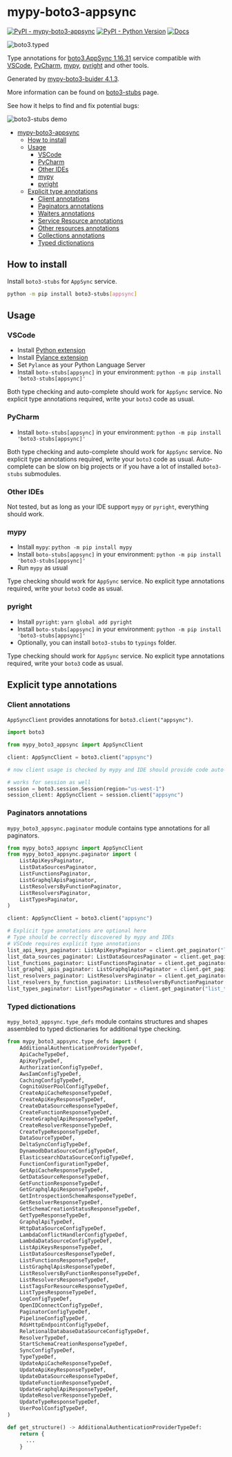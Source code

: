 # mypy-boto3-appsync

[![PyPI - mypy-boto3-appsync](https://img.shields.io/pypi/v/mypy-boto3-appsync.svg?color=blue)](https://pypi.org/project/mypy-boto3-appsync)
[![PyPI - Python Version](https://img.shields.io/pypi/pyversions/mypy-boto3-appsync.svg?color=blue)](https://pypi.org/project/mypy-boto3-appsync)
[![Docs](https://img.shields.io/readthedocs/mypy-boto3-builder.svg?color=blue)](https://mypy-boto3-builder.readthedocs.io/)

![boto3.typed](https://github.com/vemel/mypy_boto3_builder/raw/master/logo.png)

Type annotations for
[boto3.AppSync 1.16.31](https://boto3.amazonaws.com/v1/documentation/api/1.16.31/reference/services/appsync.html#AppSync) service
compatible with
[VSCode](https://code.visualstudio.com/),
[PyCharm](https://www.jetbrains.com/pycharm/),
[mypy](https://github.com/python/mypy),
[pyright](https://github.com/microsoft/pyright)
and other tools.

Generated by [mypy-boto3-buider 4.1.3](https://github.com/vemel/mypy_boto3_builder).

More information can be found on [boto3-stubs](https://pypi.org/project/boto3-stubs/) page.

See how it helps to find and fix potential bugs:

![boto3-stubs demo](https://github.com/vemel/mypy_boto3_builder/raw/master/demo.gif)

- [mypy-boto3-appsync](#mypy-boto3-appsync)
  - [How to install](#how-to-install)
  - [Usage](#usage)
    - [VSCode](#vscode)
    - [PyCharm](#pycharm)
    - [Other IDEs](#other-ides)
    - [mypy](#mypy)
    - [pyright](#pyright)
  - [Explicit type annotations](#explicit-type-annotations)
    - [Client annotations](#client-annotations)
    - [Paginators annotations](#paginators-annotations)
    - [Waiters annotations](#waiters-annotations)
    - [Service Resource annotations](#service-resource-annotations)
    - [Other resources annotations](#other-resources-annotations)
    - [Collections annotations](#collections-annotations)
    - [Typed dictionations](#typed-dictionations)

## How to install

Install `boto3-stubs` for `AppSync` service.

```bash
python -m pip install boto3-stubs[appsync]
```

## Usage

### VSCode

- Install [Python extension](https://marketplace.visualstudio.com/items?itemName=ms-python.python)
- Install [Pylance extension](https://marketplace.visualstudio.com/items?itemName=ms-python.vscode-pylance)
- Set `Pylance` as your Python Language Server
- Install `boto-stubs[appsync]` in your environment: `python -m pip install 'boto3-stubs[appsync]'`

Both type checking and auto-complete should work for `AppSync` service.
No explicit type annotations required, write your `boto3` code as usual.

### PyCharm

- Install `boto-stubs[appsync]` in your environment: `python -m pip install 'boto3-stubs[appsync]'`

Both type checking and auto-complete should work for `AppSync` service.
No explicit type annotations required, write your `boto3` code as usual.
Auto-complete can be slow on big projects or if you have a lot of installed `boto3-stubs` submodules.

### Other IDEs

Not tested, but as long as your IDE support `mypy` or `pyright`, everything should work.

### mypy

- Install `mypy`: `python -m pip install mypy`
- Install `boto-stubs[appsync]` in your environment: `python -m pip install 'boto3-stubs[appsync]'`
- Run `mypy` as usual

Type checking should work for `AppSync` service.
No explicit type annotations required, write your `boto3` code as usual.

### pyright

- Install `pyright`: `yarn global add pyright`
- Install `boto-stubs[appsync]` in your environment: `python -m pip install 'boto3-stubs[appsync]'`
- Optionally, you can install `boto3-stubs` to `typings` folder.

Type checking should work for `AppSync` service.
No explicit type annotations required, write your `boto3` code as usual.

## Explicit type annotations

### Client annotations

`AppSyncClient` provides annotations for `boto3.client("appsync")`.

```python
import boto3

from mypy_boto3_appsync import AppSyncClient

client: AppSyncClient = boto3.client("appsync")

# now client usage is checked by mypy and IDE should provide code auto-complete

# works for session as well
session = boto3.session.Session(region="us-west-1")
session_client: AppSyncClient = session.client("appsync")
```

### Paginators annotations

`mypy_boto3_appsync.paginator` module contains type annotations for all paginators.

```python
from mypy_boto3_appsync import AppSyncClient
from mypy_boto3_appsync.paginator import (
    ListApiKeysPaginator,
    ListDataSourcesPaginator,
    ListFunctionsPaginator,
    ListGraphqlApisPaginator,
    ListResolversByFunctionPaginator,
    ListResolversPaginator,
    ListTypesPaginator,
)

client: AppSyncClient = boto3.client("appsync")

# Explicit type annotations are optional here
# Type should be correctly discovered by mypy and IDEs
# VSCode requires explicit type annotations
list_api_keys_paginator: ListApiKeysPaginator = client.get_paginator("list_api_keys")
list_data_sources_paginator: ListDataSourcesPaginator = client.get_paginator("list_data_sources")
list_functions_paginator: ListFunctionsPaginator = client.get_paginator("list_functions")
list_graphql_apis_paginator: ListGraphqlApisPaginator = client.get_paginator("list_graphql_apis")
list_resolvers_paginator: ListResolversPaginator = client.get_paginator("list_resolvers")
list_resolvers_by_function_paginator: ListResolversByFunctionPaginator = client.get_paginator("list_resolvers_by_function")
list_types_paginator: ListTypesPaginator = client.get_paginator("list_types")
```







### Typed dictionations

`mypy_boto3_appsync.type_defs` module contains structures and shapes assembled
to typed dictionaries for additional type checking.

```python
from mypy_boto3_appsync.type_defs import (
    AdditionalAuthenticationProviderTypeDef,
    ApiCacheTypeDef,
    ApiKeyTypeDef,
    AuthorizationConfigTypeDef,
    AwsIamConfigTypeDef,
    CachingConfigTypeDef,
    CognitoUserPoolConfigTypeDef,
    CreateApiCacheResponseTypeDef,
    CreateApiKeyResponseTypeDef,
    CreateDataSourceResponseTypeDef,
    CreateFunctionResponseTypeDef,
    CreateGraphqlApiResponseTypeDef,
    CreateResolverResponseTypeDef,
    CreateTypeResponseTypeDef,
    DataSourceTypeDef,
    DeltaSyncConfigTypeDef,
    DynamodbDataSourceConfigTypeDef,
    ElasticsearchDataSourceConfigTypeDef,
    FunctionConfigurationTypeDef,
    GetApiCacheResponseTypeDef,
    GetDataSourceResponseTypeDef,
    GetFunctionResponseTypeDef,
    GetGraphqlApiResponseTypeDef,
    GetIntrospectionSchemaResponseTypeDef,
    GetResolverResponseTypeDef,
    GetSchemaCreationStatusResponseTypeDef,
    GetTypeResponseTypeDef,
    GraphqlApiTypeDef,
    HttpDataSourceConfigTypeDef,
    LambdaConflictHandlerConfigTypeDef,
    LambdaDataSourceConfigTypeDef,
    ListApiKeysResponseTypeDef,
    ListDataSourcesResponseTypeDef,
    ListFunctionsResponseTypeDef,
    ListGraphqlApisResponseTypeDef,
    ListResolversByFunctionResponseTypeDef,
    ListResolversResponseTypeDef,
    ListTagsForResourceResponseTypeDef,
    ListTypesResponseTypeDef,
    LogConfigTypeDef,
    OpenIDConnectConfigTypeDef,
    PaginatorConfigTypeDef,
    PipelineConfigTypeDef,
    RdsHttpEndpointConfigTypeDef,
    RelationalDatabaseDataSourceConfigTypeDef,
    ResolverTypeDef,
    StartSchemaCreationResponseTypeDef,
    SyncConfigTypeDef,
    TypeTypeDef,
    UpdateApiCacheResponseTypeDef,
    UpdateApiKeyResponseTypeDef,
    UpdateDataSourceResponseTypeDef,
    UpdateFunctionResponseTypeDef,
    UpdateGraphqlApiResponseTypeDef,
    UpdateResolverResponseTypeDef,
    UpdateTypeResponseTypeDef,
    UserPoolConfigTypeDef,
)

def get_structure() -> AdditionalAuthenticationProviderTypeDef:
    return {
      ...
    }
```
